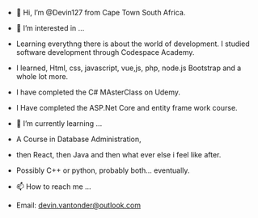 - 👋 Hi, I’m @Devin127 from Cape Town South Africa.

- 👀 I’m interested in ...
- Learning everythng there is about the world of development.  I studied software development through Codespace Academy. 
- I learned, Html, css, javascript, vue,js, php, node.js Bootstrap and a whole lot more.
- I have completed the C# MAsterClass on Udemy. 
- I Have completed the ASP.Net Core and entity frame work course.

- 🌱 I’m currently learning ... 
- A Course in Database Administration, 
- then React, then Java and then what ever else i feel like after. 
- Possibly C++ or python, probably both... eventually. 

- 📫 How to reach me ...
- Email: devin.vantonder@outlook.com
